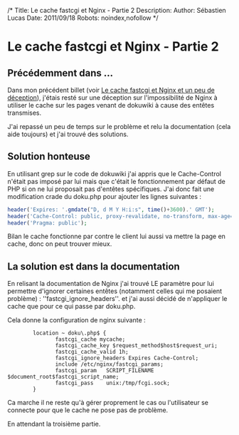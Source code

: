 /*
Title: Le cache fastcgi et Nginx - Partie 2
Description: 
Author: Sébastien Lucas
Date: 2011/09/18
Robots: noindex,nofollow
*/
# Le cache fastcgi et Nginx - Partie 2

## Précédemment dans ...
Dans mon précédent billet (voir [Le cache fastcgi et Nginx et un peu de déception](/blog/nginx-fastcgi-cache)), j'étais resté sur une déception sur l'impossibilité de Nginx à utiliser le cache sur les pages venant de dokuwiki à cause des entêtes transmises.

J'ai repassé un peu de temps sur le problème et relu la documentation (cela aide toujours) et j'ai trouvé des solutions.

## Solution honteuse

En utilisant grep sur le code de dokuwiki j'ai appris que le Cache-Control n'était pas imposé par lui mais que c'était le fonctionnement par défaut de PHP si on ne lui proposait pas d'entêtes spécifiques. J'ai donc fait une modification crade du doku.php pour ajouter les lignes suivantes :
```php
header('Expires: '.gmdate("D, d M Y H:i:s", time()+3600).' GMT');
header('Cache-Control: public, proxy-revalidate, no-transform, max-age=3600');
header('Pragma: public');
```
Bilan le cache fonctionne par contre le client lui aussi va mettre la page en cache, donc on peut trouver mieux.
## La solution est dans la documentation

En relisant la documentation de Nginx j'ai trouvé LE paramètre pour lui permettre d'ignorer certaines entêtes (notamment celles qui me posaient problème) : ''fastcgi_ignore_headers''. et j'ai aussi décidé de n'appliquer le cache que pour ce qui passe par doku.php.

Cela donne la configuration de nginx suivante :
```
        location ~ doku\.php$ {
               fastcgi_cache mycache;
               fastcgi_cache_key $request_method$host$request_uri;
               fastcgi_cache_valid 1h;
               fastcgi_ignore_headers Expires Cache-Control;
               include /etc/nginx/fastcgi_params;
               fastcgi_param   SCRIPT_FILENAME  $document_root$fastcgi_script_name;
               fastcgi_pass    unix:/tmp/fcgi.sock;
        }
```

Ca marche il ne reste qu'à gérer proprement le cas ou l'utilisateur se connecte pour que le cache ne pose pas de problème.

En attendant la troisième partie.


